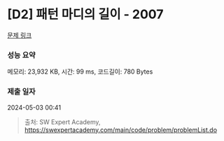 # [D2] 패턴 마디의 길이 - 2007 

[문제 링크](https://swexpertacademy.com/main/code/problem/problemDetail.do?contestProbId=AV5P1kNKAl8DFAUq) 

### 성능 요약

메모리: 23,932 KB, 시간: 99 ms, 코드길이: 780 Bytes

### 제출 일자

2024-05-03 00:41



> 출처: SW Expert Academy, https://swexpertacademy.com/main/code/problem/problemList.do